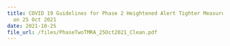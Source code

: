 ```yaml
---
title: COVID 19 Guidelines for Phase 2 Heightened Alert Tighter Measures updated
  on 25 Oct 2021
date: 2021-10-25
file_url: /files/PhaseTwoTMRA_25Oct2021_Clean.pdf
---
```


